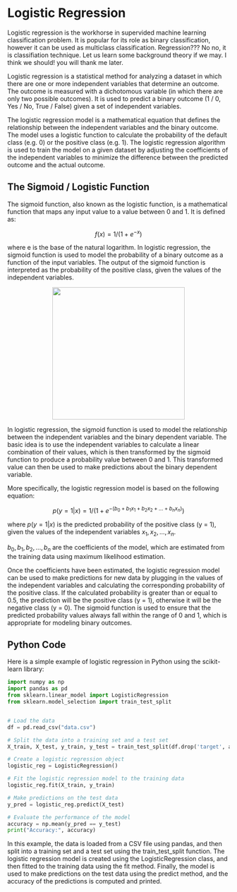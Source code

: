 # Logistic Regression
Logistic regression is the workhorse in supervided machine learning classification problem. It is popular for its role as binary classification, however it can be used as multiclass classification. Regression??? No no, it is classifiation technique. Let us learn some background theory if we may. I think we should! you will thank me later.

Logistic regression is a statistical method for analyzing a dataset in which there are one or more independent variables that determine an outcome. The outcome is measured with a dichotomous variable (in which there are only two possible outcomes). It is used to predict a binary outcome (1 / 0, Yes / No, True / False) given a set of independent variables.

The logistic regression model is a mathematical equation that defines the relationship between the independent variables and the binary outcome. The model uses a logistic function to calculate the probability of the default class (e.g. 0) or the positive class (e.g. 1). The logistic regression algorithm is used to train the model on a given dataset by adjusting the coefficients of the independent variables to minimize the difference between the predicted outcome and the actual outcome.
## The Sigmoid / Logistic Function
The sigmoid function, also known as the logistic function, is a mathematical function that maps any input value to a value between 0 and 1. It is defined as:

$$f(x) = 1 / (1 + e^{-x})$$

where e is the base of the natural logarithm. In logistic regression, the sigmoid function is used to model the probability of a binary outcome as a function of the input variables. The output of the sigmoid function is interpreted as the probability of the positive class, given the values of the independent variables.

<p align="center"> <img src="https://user-images.githubusercontent.com/24811295/216444943-2e5271cb-76a9-4ee7-8a80-1fe5ef5b422e.png" height="300" width="300" > </p>

In logistic regression, the sigmoid function is used to model the relationship between the independent variables and the binary dependent variable. The basic idea is to use the independent variables to calculate a linear combination of their values, which is then transformed by the sigmoid function to produce a probability value between 0 and 1. This transformed value can then be used to make predictions about the binary dependent variable.

More specifically, the logistic regression model is based on the following equation:

$$p(y=1|x) = 1 / (1 + e^{-(b_0 + b_1  x_1 + b_2  x_2 + ... + b_n  x_n)})$$

where $p(y=1|x)$ is the predicted probability of the positive class (y = 1), given the values of the independent variables $x_1, x_2, ..., x_n$. 

$b_0, b_1, b_2, ..., b_n$ are the coefficients of the model, which are estimated from the training data using maximum likelihood estimation.

Once the coefficients have been estimated, the logistic regression model can be used to make predictions for new data by plugging in the values of the independent variables and calculating the corresponding probability of the positive class. If the calculated probability is greater than or equal to 0.5, the prediction will be the positive class (y = 1), otherwise it will be the negative class (y = 0). The sigmoid function is used to ensure that the predicted probability values always fall within the range of 0 and 1, which is appropriate for modeling binary outcomes.

## Python Code

Here is a simple example of logistic regression in Python using the scikit-learn library:

```python
import numpy as np
import pandas as pd
from sklearn.linear_model import LogisticRegression
from sklearn.model_selection import train_test_split


# Load the data
df = pd.read_csv("data.csv")

# Split the data into a training set and a test set
X_train, X_test, y_train, y_test = train_test_split(df.drop('target', axis=1), df['target'], test_size=0.2)

# Create a logistic regression object
logistic_reg = LogisticRegression()

# Fit the logistic regression model to the training data
logistic_reg.fit(X_train, y_train)

# Make predictions on the test data
y_pred = logistic_reg.predict(X_test)

# Evaluate the performance of the model
accuracy = np.mean(y_pred == y_test)
print("Accuracy:", accuracy)
```

In this example, the data is loaded from a CSV file using pandas, and then split into a training set and a test set using the train_test_split function. The logistic regression model is created using the LogisticRegression class, and then fitted to the training data using the fit method. Finally, the model is used to make predictions on the test data using the predict method, and the accuracy of the predictions is computed and printed.



